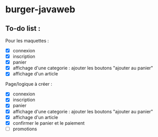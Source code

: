 # burger-javaweb

## To-do list :
Pour les maquettes :  
- [x] connexion
- [x] inscription
- [x] panier
- [x] affichage d'une categorie : ajouter les boutons "ajouter au panier"
- [x] affichage d'un article

Page/logique à créer :
- [x] connexion
- [x] inscription
- [x] panier
- [x] affichage d'une categorie : ajouter les boutons "ajouter au panier"
- [x] affichage d'un article
- [x] confirmer le panier et le paiement
- [ ] promotions
